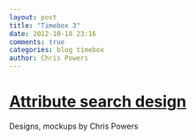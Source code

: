 ```yaml
---
layout: post
title: "Timebox 3"
date: 2012-10-18 23:16
comments: true
categories: blog timebox
author: Chris Powers
---
```


# [Attribute search design](/blog/2012/10/18/interface-design/)

Designs, mockups by Chris Powers

